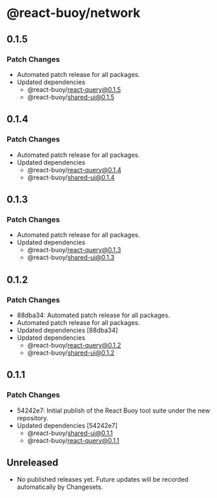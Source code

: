 # @react-buoy/network

## 0.1.5

### Patch Changes

- Automated patch release for all packages.
- Updated dependencies
  - @react-buoy/react-query@0.1.5
  - @react-buoy/shared-ui@0.1.5

## 0.1.4

### Patch Changes

- Automated patch release for all packages.
- Updated dependencies
  - @react-buoy/react-query@0.1.4
  - @react-buoy/shared-ui@0.1.4

## 0.1.3

### Patch Changes

- Automated patch release for all packages.
- Updated dependencies
  - @react-buoy/react-query@0.1.3
  - @react-buoy/shared-ui@0.1.3

## 0.1.2

### Patch Changes

- 88dba34: Automated patch release for all packages.
- Automated patch release for all packages.
- Updated dependencies [88dba34]
- Updated dependencies
  - @react-buoy/react-query@0.1.2
  - @react-buoy/shared-ui@0.1.2

## 0.1.1

### Patch Changes

- 54242e7: Initial publish of the React Buoy tool suite under the new repository.
- Updated dependencies [54242e7]
  - @react-buoy/shared-ui@0.1.1
  - @react-buoy/react-query@0.1.1

## Unreleased

- No published releases yet. Future updates will be recorded automatically by Changesets.
